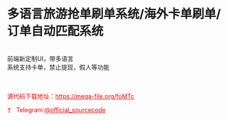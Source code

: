 # 多语言旅游抢单刷单系统/海外卡单刷单/订单自动匹配系统

<br>前端新定制UI，带多语言<br>系统支持卡单，禁止提现，假人等功能<br><br><br>


<p style="color: red;">源代码下载地址：<a href="https://mega-file.org/foMTc" style="color: red;">https://mega-file.org/foMTc</a></p><p style="color: red;"><img src="https://cdn-icons-png.flaticon.com/512/2111/2111646.png" alt="Telegram Icon" style="width: 16px; vertical-align: middle; margin-right: 5px;">Telegram:<a href="https://t.me/official_sourcecode" style="color: red;">@official_sourcecode</a></p>